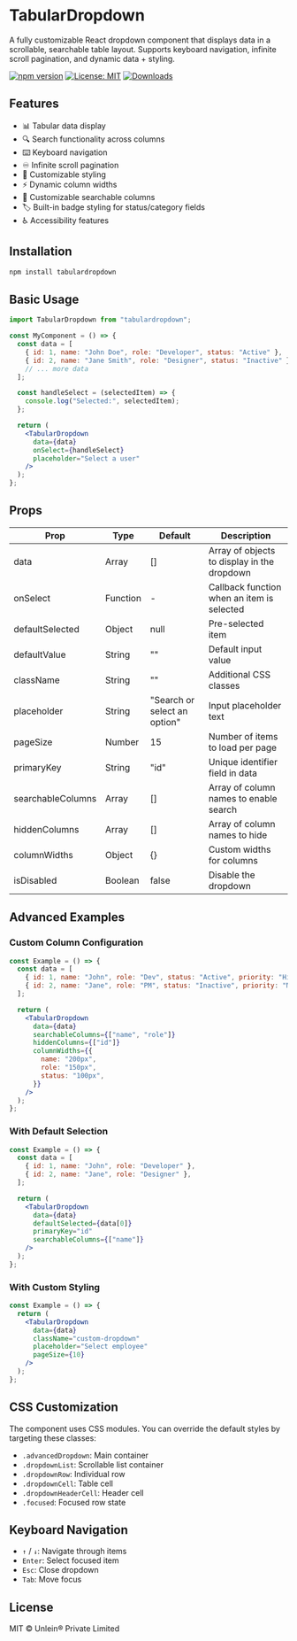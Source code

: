 # TabularDropdown

A fully customizable React dropdown component that displays data in a scrollable, searchable table layout. Supports keyboard navigation, infinite scroll pagination, and dynamic data + styling.

[![npm version](https://badge.fury.io/js/tabulardropdown.svg)](https://badge.fury.io/js/tabulardropdown)
[![License: MIT](https://img.shields.io/badge/License-MIT-yellow.svg)](https://opensource.org/licenses/MIT)
[![Downloads](https://img.shields.io/npm/dm/tabulardropdown.svg)](https://www.npmjs.com/package/tabulardropdown)

## Features

- 📊 Tabular data display
- 🔍 Search functionality across columns
- ⌨️ Keyboard navigation
- ♾️ Infinite scroll pagination
- 🎨 Customizable styling
- ⚡ Dynamic column widths
- 🎯 Customizable searchable columns
- 🏷️ Built-in badge styling for status/category fields
- ♿ Accessibility features

## Installation

```bash
npm install tabulardropdown
```

## Basic Usage

```jsx
import TabularDropdown from "tabulardropdown";

const MyComponent = () => {
  const data = [
    { id: 1, name: "John Doe", role: "Developer", status: "Active" },
    { id: 2, name: "Jane Smith", role: "Designer", status: "Inactive" },
    // ... more data
  ];

  const handleSelect = (selectedItem) => {
    console.log("Selected:", selectedItem);
  };

  return (
    <TabularDropdown
      data={data}
      onSelect={handleSelect}
      placeholder="Select a user"
    />
  );
};
```

## Props

| Prop              | Type     | Default                      | Description                                 |
| ----------------- | -------- | ---------------------------- | ------------------------------------------- |
| data              | Array    | []                           | Array of objects to display in the dropdown |
| onSelect          | Function | -                            | Callback function when an item is selected  |
| defaultSelected   | Object   | null                         | Pre-selected item                           |
| defaultValue      | String   | ""                           | Default input value                         |
| className         | String   | ""                           | Additional CSS classes                      |
| placeholder       | String   | "Search or select an option" | Input placeholder text                      |
| pageSize          | Number   | 15                           | Number of items to load per page            |
| primaryKey        | String   | "id"                         | Unique identifier field in data             |
| searchableColumns | Array    | []                           | Array of column names to enable search      |
| hiddenColumns     | Array    | []                           | Array of column names to hide               |
| columnWidths      | Object   | {}                           | Custom widths for columns                   |
| isDisabled        | Boolean  | false                        | Disable the dropdown                        |

## Advanced Examples

### Custom Column Configuration

```jsx
const Example = () => {
  const data = [
    { id: 1, name: "John", role: "Dev", status: "Active", priority: "High" },
    { id: 2, name: "Jane", role: "PM", status: "Inactive", priority: "Medium" },
  ];

  return (
    <TabularDropdown
      data={data}
      searchableColumns={["name", "role"]}
      hiddenColumns={["id"]}
      columnWidths={{
        name: "200px",
        role: "150px",
        status: "100px",
      }}
    />
  );
};
```

### With Default Selection

```jsx
const Example = () => {
  const data = [
    { id: 1, name: "John", role: "Developer" },
    { id: 2, name: "Jane", role: "Designer" },
  ];

  return (
    <TabularDropdown
      data={data}
      defaultSelected={data[0]}
      primaryKey="id"
      searchableColumns={["name"]}
    />
  );
};
```

### With Custom Styling

```jsx
const Example = () => {
  return (
    <TabularDropdown
      data={data}
      className="custom-dropdown"
      placeholder="Select employee"
      pageSize={10}
    />
  );
};
```

## CSS Customization

The component uses CSS modules. You can override the default styles by targeting these classes:

- `.advancedDropdown`: Main container
- `.dropdownList`: Scrollable list container
- `.dropdownRow`: Individual row
- `.dropdownCell`: Table cell
- `.dropdownHeaderCell`: Header cell
- `.focused`: Focused row state

## Keyboard Navigation

- `↑` / `↓`: Navigate through items
- `Enter`: Select focused item
- `Esc`: Close dropdown
- `Tab`: Move focus

## License

MIT © Unlein® Private Limited
